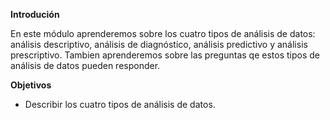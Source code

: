 **Introdución**

En este módulo aprenderemos sobre los cuatro tipos de análisis de datos: análisis descriptivo, análisis de diagnóstico, análisis predictivo y análisis prescriptivo. Tambien aprenderemos sobre las preguntas qe estos tipos de análisis de datos pueden responder. 

**Objetivos**

- Describir los cuatro tipos de análisis de datos.
